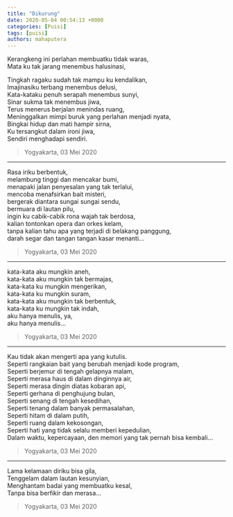 ```yaml
---
title: "Dikurung"
date: 2020-05-04 00:54:13 +0000
categories: [Puisi]
tags: [puisi]
authors: mahaputera
---
```


Kerangkeng ini perlahan membuatku tidak waras,  
Mata ku tak jarang menembus halusinasi,

Tingkah ragaku sudah tak mampu ku kendalikan,  
Imajinasiku terbang menembus delusi,  
Kata-kataku penuh serapah menembus sunyi,  
Sinar sukma tak menembus jiwa,  
Terus menerus berjalan menindas ruang,  
Meninggalkan mimpi buruk yang perlahan menjadi nyata,  
Bingkai hidup dan mati hampir sirna,  
Ku tersangkut dalam ironi jiwa,  
Sendiri menghadapi sendiri.  

>Yogyakarta, 03 Mei 2020  

<hr>

Rasa iriku berbentuk,  
melambung tinggi dan mencakar bumi,  
menapaki jalan penyesalan yang tak terlalui,  
mencoba menafsirkan bait misteri,  
bergerak diantara sungai sungai sendu,  
bermuara di lautan pilu,  
ingin ku cabik-cabik rona wajah tak berdosa,  
kalian tontonkan opera dan orkes kelam,  
tanpa kalian tahu apa yang terjadi di belakang panggung,  
darah segar dan tangan tangan kasar menanti...  

>Yogyakarta, 03 Mei 2020

<hr>

kata-kata aku mungkin aneh,  
kata-kata aku mungkin tak bermajas,  
kata-kata ku mungkin mengerikan,  
kata-kata ku mungkin suram,  
kata-kata aku mungkin tak berbentuk,  
kata-kata ku mungkin tak indah,  
aku hanya menulis, ya,  
aku hanya menulis...  

>Yogyakarta, 03 Mei 2020

<hr>

Kau tidak akan mengerti apa yang kutulis.  
Seperti rangkaian bait yang berubah menjadi kode program,  
Seperti berjemur di tengah gelapnya malam,  
Seperti merasa haus di dalam dinginnya air,  
Seperti merasa dingin diatas kobaran api,  
Seperti gerhana di penghujung bulan,  
Seperti senang di tengah kesedihan,  
Seperti tenang dalam banyak permasalahan,  
Seperti hitam di dalam putih,  
Seperti ruang dalam kekosongan,  
Seperti hati yang tidak selalu memberi kepedulian,  
Dalam waktu, kepercayaan, den memori yang tak pernah bisa kembali...

>Yogyakarta, 03 Mei 2020

<hr>

Lama kelamaan diriku bisa gila,  
Tenggelam dalam lautan kesunyian,  
Menghantam badai yang membuatku kesal,  
Tanpa bisa berfikir dan merasa...

>Yogyakarta, 03 Mei 2020
